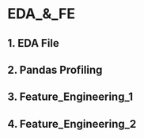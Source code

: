 # EDA_&_FE

## 1. EDA File
## 2. Pandas Profiling
## 3. Feature_Engineering_1
## 4. Feature_Engineering_2
